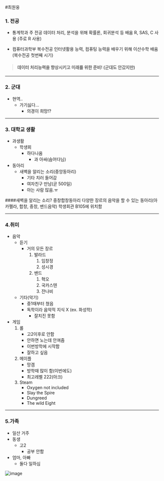 #최원웅


### 1. 전공
+ 통계학과
		주 전공
		데이터 처리, 분석을 위해
		확률론, 회귀분석 등 배움
		R, SAS, C 사용 (주로 R 사용)

+ 컴퓨터과학부
		복수전공
		인터넷활용 능력, 컴퓨팅 능력을 배우기 위해
		이산수학 배움 (복수전공 첫번째 시기)

>  #### 데이터 처리능력을 향상시키고 미래를 위한 준비! (군대도 안갔지만)

***
### 2.  군대
+ 현역..
	+ 가기싫다...
		+ 의경이 희망!?

***
### 3.  대학교 생활
+ 과생활
	+ 학생회
		+ 하다나옴
			+ 과 아싸(숨어다님)
+ 동아리
	+ 새벽을 알리는 소리(중앙동아리)
		+ 기타 치러 들어감
		+ 여자친구 만남(곧 500일)
		+ 아는 사람 많음.ㅠ

####새벽을 알리는 소리?
	중창합창동아리
	다양한 장르의 음악을 할 수 있는 동아리(아카펠라, 합창, 중창, 밴드음악)
	학생회관 B105에 위치함
***
### 4.취미
+ 음악
	+ 듣기
		+ 거의 모든 장르
			1. 발라드
				1. 임창정
				2. 성시경
			2.  밴드
				1. 혁오
				2. 국카스텐
				3. 잔나비
	+ 기타(악기)
		 + 중1때부터 쳤음
	 	+ 독학이라 음악적 지식 X (ex. 화성학)
			+ 잘치진 못함
+ 게임
	1. 롤
		+ 고2이후로 안함
		+ 안하면 노는데 안껴줌
		+ 이번방학에 시작함
		+ 잘하고 싶음
	2. 메이플
		+ 망겜
		+ 방학때 많이 함(이번에도)
		+ 최고레벨 222(아크)
	3. Steam
		+ Oxygen not included
		+ Slay the Spire
		+ Dungreed
		+ The wild Eight
***
### 5.가족
+ 일산 거주
+ 동생
	+ 고2
		+ 공부 안함
+ 엄마, 아빠
	+ 둘다 일하심

![image](https://user-images.githubusercontent.com/37128054/46243346-48840d00-c40e-11e8-9de6-11931560c360.jpg)
